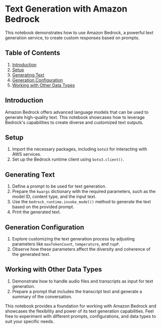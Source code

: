 # Text Generation with Amazon Bedrock

This notebook demonstrates how to use Amazon Bedrock, a powerful text generation service, to create custom responses based on prompts.

## Table of Contents
1. [Introduction](#introduction)
2. [Setup](#setup)
3. [Generating Text](#generating-text)
4. [Generation Configuration](#generation-configuration)
5. [Working with Other Data Types](#working-with-other-data-types)

## Introduction

Amazon Bedrock offers advanced language models that can be used to generate high-quality text. This notebook showcases how to leverage Bedrock's capabilities to create diverse and customized text outputs.

## Setup

1. Import the necessary packages, including `boto3` for interacting with AWS services.
2. Set up the Bedrock runtime client using `boto3.client()`.

## Generating Text

1. Define a prompt to be used for text generation.
2. Prepare the `kwargs` dictionary with the required parameters, such as the model ID, content type, and the input text.
3. Use the `bedrock_runtime.invoke_model()` method to generate the text based on the provided prompt.
4. Print the generated text.

## Generation Configuration

1. Explore customizing the text generation process by adjusting parameters like `maxTokenCount`, `temperature`, and `topP`.
2. Observe how these parameters affect the diversity and coherence of the generated text.

## Working with Other Data Types

1. Demonstrate how to handle audio files and transcripts as input for text generation.
2. Prepare a prompt that includes the transcript text and generate a summary of the conversation.

This notebook provides a foundation for working with Amazon Bedrock and showcases the flexibility and power of its text generation capabilities. Feel free to experiment with different prompts, configurations, and data types to suit your specific needs.
